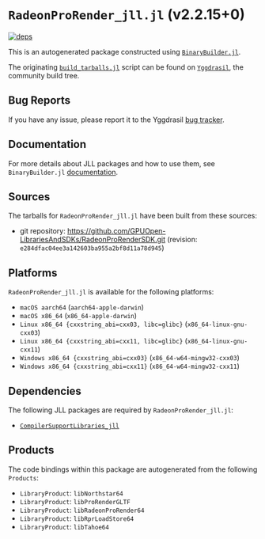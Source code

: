 # `RadeonProRender_jll.jl` (v2.2.15+0)

[![deps](https://juliahub.com/docs/RadeonProRender_jll/deps.svg)](https://juliahub.com/ui/Packages/RadeonProRender_jll/7uZNO?page=2)

This is an autogenerated package constructed using [`BinaryBuilder.jl`](https://github.com/JuliaPackaging/BinaryBuilder.jl).

The originating [`build_tarballs.jl`](https://github.com/JuliaPackaging/Yggdrasil/blob/f35dcbee509a0cb92ec043b7140cc3dc909f4781/R/RadeonProRender/build_tarballs.jl) script can be found on [`Yggdrasil`](https://github.com/JuliaPackaging/Yggdrasil/), the community build tree.

## Bug Reports

If you have any issue, please report it to the Yggdrasil [bug tracker](https://github.com/JuliaPackaging/Yggdrasil/issues).

## Documentation

For more details about JLL packages and how to use them, see `BinaryBuilder.jl` [documentation](https://docs.binarybuilder.org/stable/jll/).

## Sources

The tarballs for `RadeonProRender_jll.jl` have been built from these sources:

* git repository: https://github.com/GPUOpen-LibrariesAndSDKs/RadeonProRenderSDK.git (revision: `e284dfac04ee3a142603ba955a2bf8d11a78d945`)

## Platforms

`RadeonProRender_jll.jl` is available for the following platforms:

* `macOS aarch64` (`aarch64-apple-darwin`)
* `macOS x86_64` (`x86_64-apple-darwin`)
* `Linux x86_64 {cxxstring_abi=cxx03, libc=glibc}` (`x86_64-linux-gnu-cxx03`)
* `Linux x86_64 {cxxstring_abi=cxx11, libc=glibc}` (`x86_64-linux-gnu-cxx11`)
* `Windows x86_64 {cxxstring_abi=cxx03}` (`x86_64-w64-mingw32-cxx03`)
* `Windows x86_64 {cxxstring_abi=cxx11}` (`x86_64-w64-mingw32-cxx11`)

## Dependencies

The following JLL packages are required by `RadeonProRender_jll.jl`:

* [`CompilerSupportLibraries_jll`](https://github.com/JuliaBinaryWrappers/CompilerSupportLibraries_jll.jl)

## Products

The code bindings within this package are autogenerated from the following `Products`:

* `LibraryProduct`: `libNorthstar64`
* `LibraryProduct`: `libProRenderGLTF`
* `LibraryProduct`: `libRadeonProRender64`
* `LibraryProduct`: `libRprLoadStore64`
* `LibraryProduct`: `libTahoe64`
